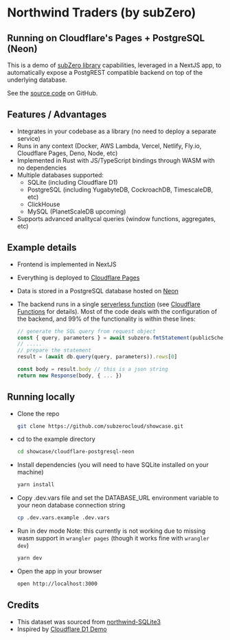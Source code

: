 # Northwind Traders (by subZero)
## Running on Cloudflare&apos;s Pages + PostgreSQL (Neon)
This is a demo of [subZero library](https://www.npmjs.com/package/@subzerocloud/web) capabilities, leveraged in a NextJS app, to automatically expose a PostgREST compatible backend on top of the underlying database. 

See the [source code](https://github.com/subzerocloud/showcase/tree/main/cloudflare-postgresql-neon) on GitHub.



## Features / Advantages
- Integrates in your codebase as a library (no need to deploy a separate service) 
- Runs in any context (Docker, AWS Lambda, Vercel, Netlify, Fly.io, Cloudflare Pages, Deno, Node, etc)
- Implemented in Rust with JS/TypeScript bindings through WASM with no dependencies
- Multiple databases supported:
    - SQLite (including Cloudflare D1)
    - PostgreSQL (including YugabyteDB, CockroachDB, TimescaleDB, etc)
    - ClickHouse
    - MySQL (PlanetScaleDB upcoming)
- Supports advanced analitycal queries (window functions, aggregates, etc)

## Example details
- Frontend is implemented in NextJS
- Everything is deployed to [Cloudflare Pages](https://pages.cloudflare.com/)
- Data is stored in a PostgreSQL database hosted on [Neon](https://neon.tech/)
 
- The backend runs in a single [serverless function](https://github.com/subzerocloud/showcase/blob/main/cloudflare-postgresql-neon/functions/api/%5B%5Bpath%5D%5D.ts) (see [Cloudflare Functions](https://developers.cloudflare.com/pages/platform/functions/) for details). 
    Most of the code deals with the configuration of the backend, and 99% of the functionality is within these lines:
    ```typescript
    // generate the SQL query from request object
    const { query, parameters } = await subzero.fmtStatement(publicSchema, `${urlPrefix}/`, role, req, queryEnv)
    // .....
    // prepare the statement
    result = (await db.query(query, parameters)).rows[0]

    const body = result.body // this is a json string
    return new Response(body, { ... })
    ```

## Running locally
- Clone the repo
    ```bash
    git clone https://github.com/subzerocloud/showcase.git
    ```
 - cd to the example directory
    ```bash
    cd showcase/cloudflare-postgresql-neon
    ```
- Install dependencies (you will need to have SQLite installed on your machine)
    ```bash
    yarn install
    ```
- Copy .dev.vars file and set the DATABASE_URL environment variable to your neon database connection string
    ```bash
    cp .dev.vars.example .dev.vars
    ```
- Run in dev mode
  Note: this currently is not working due to missing wasm support in `wrangler pages` (though it works fine with `wrangler dev`)
    ```bash
    yarn dev
    ```
- Open the app in your browser
    ```bash
    open http://localhost:3000
    ```


## Credits
- This dataset was sourced from [northwind-SQLite3](https://github.com/jpwhite3/northwind-SQLite3)
- Inspired by [Cloudflare D1 Demo](https://northwind.d1sql.com/)
